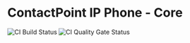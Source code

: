 # ContactPoint IP Phone - Core

![CI Build Status](https://qxzone.visualstudio.com/_apis/public/build/definitions/7f86916c-ab82-4ebc-88e0-4f3e29d24279/13/badge) ![CI Quality Gate Status](https://sonarcloud.io/api/project_badges/measure?project=IPP&metric=alert_status)
